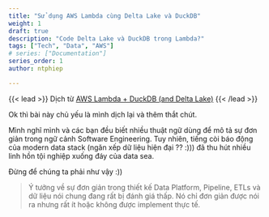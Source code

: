 ```yaml
---
title: "Sử dụng AWS Lambda cùng Delta Lake và DuckDB"
weight: 1
draft: true
description: "Code Delta Lake và DuckDB trong Lambda?"
tags: ["Tech", "Data", "AWS"]
# series: ["Documentation"]
series_order: 1
author: ntphiep

---
```


{{< lead >}}
Dịch từ [AWS Lambda + DuckDB (and Delta Lake)](https://dataengineeringcentral.substack.com/p/aws-lambda-duckdb-and-delta-lake?utm_source=post-email-title&publication_id=1224799&post_id=153591412&utm_campaign=email-post-title&isFreemail=true&r=30kwwb&triedRedirect=true&utm_medium=email)
{{< /lead >}}

Ok thì bài này chủ yếu là mình dịch lại và thêm thắt chút.

Mình nghĩ mình và các bạn đều biết nhiều thuật ngữ dùng để mô tả sự đơn giản trong ngữ cảnh Software Engineering. Tuy nhiên, tiếng còi báo động của modern data stack (ngăn xếp dữ liệu hiện đại ?? :))) đã thu hút nhiều linh hồn tội nghiệp xuống đáy của data sea.

Đừng để chúng ta phải như vậy :))

> Ý tưởng về sự đơn giản trong thiết kế Data Platform, Pipeline, ETLs và dữ liệu nói chung đang rất bị đánh giá thấp. Nó chỉ đơn giản được nói ra nhưng rất ít hoặc không được implement thực tế.


